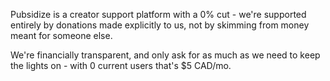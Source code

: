Pubsidize is a creator support platform with a 0% cut - we're supported entirely by donations made explicitly to us, not by skimming from money meant for someone else.

We're financially transparent, and only ask for as much as we need to keep the lights on - with 0 current users that's $5 CAD/mo.
